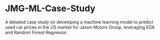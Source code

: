# JMG-ML-Case-Study
A detailed case study on developing a machine learning model to predict used car prices in the US market for Jason Motors Group, leveraging EDA and Random Forest Regressor.
